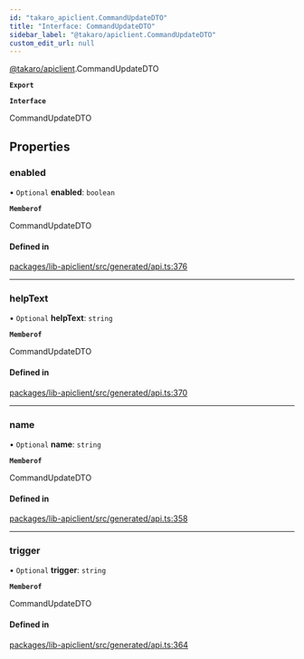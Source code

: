 ```yaml
---
id: "takaro_apiclient.CommandUpdateDTO"
title: "Interface: CommandUpdateDTO"
sidebar_label: "@takaro/apiclient.CommandUpdateDTO"
custom_edit_url: null
---
```


[@takaro/apiclient](../modules/takaro_apiclient.md).CommandUpdateDTO

**`Export`**

**`Interface`**

CommandUpdateDTO

## Properties

### enabled

• `Optional` **enabled**: `boolean`

**`Memberof`**

CommandUpdateDTO

#### Defined in

[packages/lib-apiclient/src/generated/api.ts:376](https://github.com/niekcandaele/Takaro/blob/91fb19b/packages/lib-apiclient/src/generated/api.ts#L376)

___

### helpText

• `Optional` **helpText**: `string`

**`Memberof`**

CommandUpdateDTO

#### Defined in

[packages/lib-apiclient/src/generated/api.ts:370](https://github.com/niekcandaele/Takaro/blob/91fb19b/packages/lib-apiclient/src/generated/api.ts#L370)

___

### name

• `Optional` **name**: `string`

**`Memberof`**

CommandUpdateDTO

#### Defined in

[packages/lib-apiclient/src/generated/api.ts:358](https://github.com/niekcandaele/Takaro/blob/91fb19b/packages/lib-apiclient/src/generated/api.ts#L358)

___

### trigger

• `Optional` **trigger**: `string`

**`Memberof`**

CommandUpdateDTO

#### Defined in

[packages/lib-apiclient/src/generated/api.ts:364](https://github.com/niekcandaele/Takaro/blob/91fb19b/packages/lib-apiclient/src/generated/api.ts#L364)
